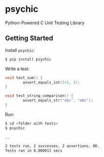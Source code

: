 # psychic

Python-Powered C Unit Testing Library

## Getting Started

Install `psychic`:

```sh
$ pip install psychic
```

Write a test:

```c
void test_sum() {
        assert_equals_int(1+1, 2);
}

void test_string_comparison() {
        assert_equals_str("abc", "abc");
}
```
       
Run:

```sh
$ cd <folder with tests>
$ psychic
        
..

2 tests run, 2 successes, 2 assertions. OK.
Tests ran in 0.000011 secs
```

